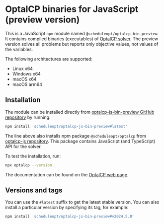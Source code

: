 # OptalCP binaries for JavaScript (preview version)

This is a JavaScript `npm` module named `@scheduleopt/optalcp-bin-preview`.
It contains compiled binaries (executables) of [OptalCP solver](https://optalcp.com).
The preview version solves all problems but reports only objective values, not values of the variables.

The following architectures are supported:

* Linux x64
* Windows x64
* macOS x64
* macOS arm64

## Installation

The module can be installed directly from [optalcp-js-bin-preview GitHub repository](https://github.com/ScheduleOpt/optalcp-js-bin-preview) by running:

```sh
npm install 'scheduleopt/optalcp-js-bin-preview#latest'
```

The line above also installs npm package `@scheduleopt/optalcp` from [optalcp-js repository](https://github.com/ScheduleOpt/optalcp-js).
This package contains JavaScript (and TypeScript) API for the solver.

To test the installation, run:

```sh
npx optalcp --version
```

The documentation can be found on the [OptalCP web page](https://optalcp.com/docs/api).

## Versions and tags

You can use the `#latest` suffix to get the latest stable version.
You can also install a particular version by specifying its tag, for example:

```sh
npm install 'scheduleopt/optalcp-js-bin-preview#v2024.5.0'
```
